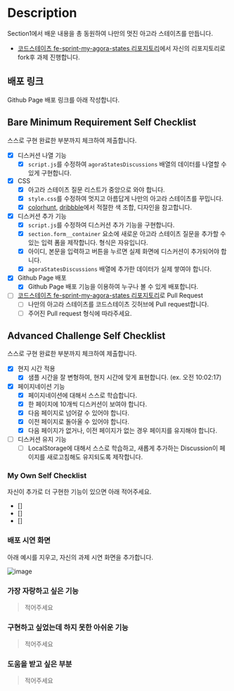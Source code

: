# Description

Section1에서 배운 내용을 총 동원하여 나만의 멋진 아고라 스테이츠를 만듭니다.

- [코드스테이츠 fe-sprint-my-agora-states 리포지토리](https://github.com/codestates-seb/fe-sprint-my-agora-states)에서 자신의 리포지토리로 fork후 과제 진행합니다.

## 배포 링크

Github Page 배포 링크를 아래 작성합니다.

## Bare Minimum Requirement Self Checklist

스스로 구현 완료한 부분까지 체크하여 제출합니다.

- [x] 디스커션 나열 기능
    - [x] `script.js`를 수정하여 `agoraStatesDiscussions` 배열의 데이터를 나열할 수 있게 구현합니다.
- [x] CSS
    - [x] 아고라 스테이츠 질문 리스트가 중앙으로 와야 합니다.
    - [x] `style.css`를 수정하여 멋지고 아름답게 나만의 아고라 스테이츠를 꾸밉니다.
    - [x] [colorhunt](https://colorhunt.co/palettes/popular), [dribbble](https://dribbble.com/)에서 적절한 색 조합, 디자인을 참고합니다.
- [x] 디스커션 추가 기능
    - [x] `script.js`를 수정하여 디스커션 추가 기능을 구현합니다.
    - [x] `section.form__container` 요소에 새로운 아고라 스테이츠 질문을 추가할 수 있는 입력 폼을 제작합니다. 형식은 자유입니다.
    - [x] 아이디, 본문을 입력하고 버튼을 누르면 실제 화면에 디스커션이 추가되어야 합니다.
    - [x] `agoraStatesDiscussions` 배열에 추가한 데이터가 실제 쌓여야 합니다.
- [x] Github Page 배포
  - [x] Github Page 배포 기능을 이용하여 누구나 볼 수 있게 배포합니다.
- [ ] [코드스테이츠 fe-sprint-my-agora-states 리포지토리](https://github.com/codestates-seb/fe-sprint-my-agora-states)로 Pull Request
  - [ ] 나만의 아고라 스테이츠를 코드스테이츠 깃허브에 Pull request합니다.
  - [ ] 주어진 Pull request 형식에 따라주세요.

## Advanced Challenge Self Checklist

스스로 구현 완료한 부분까지 체크하여 제출합니다.

- [x] 현지 시간 적용
    - [x] 샘플 시간을 잘 변형하여, 현지 시간에 맞게 표현합니다. (ex. 오전 10:02:17)
- [x] 페이지네이션 기능
    - [x] 페이지네이션에 대해서 스스로 학습합니다.
    - [x] 한 페이지에 10개씩 디스커션이 보여야 합니다.
    - [x] 다음 페이지로 넘어갈 수 있어야 합니다.
    - [x] 이전 페이지로 돌아올 수 있어야 합니다.
    - [x] 다음 페이지가 없거나, 이전 페이지가 없는 경우 페이지를 유지해야 합니다.
- [ ] 디스커션 유지 기능
    - [ ] LocalStorage에 대해서 스스로 학습하고, 새롭게 추가하는 Discussion이 페이지를 새로고침해도 유지되도록 제작합니다.

### My Own Self Checklist

자신이 추가로 더 구현한 기능이 있으면 아래 적어주세요.

- []
- []
- []

### 배포 시연 화면

아래 예시를 지우고, 자신의 과제 시연 화면을 추가합니다.

 ![image](https://s3.ap-northeast-2.amazonaws.com/urclass-images/NB0JkuHQnLg8X1woSRS84-1652915757557.gif)
 
### 가장 자랑하고 싶은 기능

> 적어주세요

### 구현하고 싶었는데 하지 못한 아쉬운 기능

> 적어주세요

### 도움을 받고 싶은 부분

> 적어주세요
